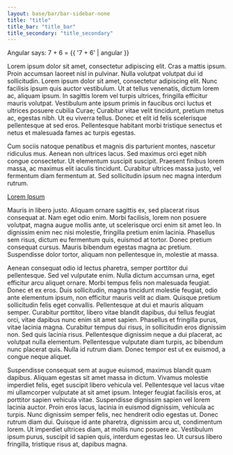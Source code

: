 ```yaml
---
layout: base/bar/bar-sidebar-none
title: "title"
title_bar: "title_bar"
title_secondary: "title_secondary"
---
```


<div ng-app="">
  <p>Angular says:  7 + 6 = {{ '7 + 6' | angular }}</p>
</div>

Lorem ipsum dolor sit amet, consectetur adipiscing elit. Cras a mattis ipsum. Proin accumsan laoreet nisl in pulvinar. Nulla volutpat volutpat dui id sollicitudin. Lorem ipsum dolor sit amet, consectetur adipiscing elit. Nunc facilisis ipsum quis auctor vestibulum. Ut at tellus venenatis, dictum lorem ac, aliquam ipsum. In sagittis lorem vel turpis ultrices, fringilla efficitur mauris volutpat. Vestibulum ante ipsum primis in faucibus orci luctus et ultrices posuere cubilia Curae; Curabitur vitae velit tincidunt, pretium metus ac, egestas nibh. Ut eu viverra tellus. Donec et elit id felis scelerisque pellentesque at sed eros. Pellentesque habitant morbi tristique senectus et netus et malesuada fames ac turpis egestas.

Cum sociis natoque penatibus et magnis dis parturient montes, nascetur ridiculus mus. Aenean non ultrices lacus. Sed maximus orci eget nibh congue consectetur. Ut elementum suscipit suscipit. Praesent finibus lorem massa, ac maximus elit iaculis tincidunt. Curabitur ultrices massa justo, vel fermentum diam fermentum at. Sed sollicitudin ipsum nec magna interdum rutrum.

[Lorem Ipsum](http://www.lipsum.com/)

Mauris in libero justo. Aliquam ornare sagittis ex, sed placerat risus consequat at. Nam eget odio enim. Morbi facilisis, lorem non posuere volutpat, magna augue mollis ante, ut scelerisque orci enim sit amet leo. In dignissim enim nec nisi molestie, fringilla pretium enim lacinia. Phasellus sem risus, dictum eu fermentum quis, euismod at tortor. Donec pretium consequat cursus. Mauris bibendum egestas magna ac pretium. Suspendisse dolor tortor, aliquam non pellentesque in, molestie at massa.

Aenean consequat odio id lectus pharetra, semper porttitor dui pellentesque. Sed vel vulputate enim. Nulla dictum accumsan urna, eget efficitur arcu aliquet ornare. Morbi tempus felis non malesuada feugiat. Donec et ex eros. Duis sollicitudin, magna tincidunt molestie feugiat, odio ante elementum ipsum, non efficitur mauris velit ac diam. Quisque pretium sollicitudin felis eget convallis. Pellentesque at dui et mauris aliquam semper. Curabitur porttitor, libero vitae blandit dapibus, dui tellus feugiat orci, vitae dapibus nunc enim sit amet sapien. Phasellus et fringilla purus, vitae lacinia magna. Curabitur tempus dui risus, in sollicitudin eros dignissim non. Sed quis lacinia risus. Pellentesque dignissim neque a dui placerat, ac volutpat nulla elementum. Pellentesque vulputate diam turpis, ac bibendum nunc placerat quis. Nulla id rutrum diam. Donec tempor est ut ex euismod, a congue neque aliquet.

Suspendisse consequat sem at augue euismod, maximus blandit quam dapibus. Aliquam egestas sit amet massa in dictum. Vivamus molestie imperdiet felis, eget suscipit libero vehicula vel. Pellentesque vel lacus vitae mi ullamcorper vulputate at sit amet ipsum. Integer feugiat facilisis eros, at porttitor sapien vehicula vitae. Suspendisse dignissim sapien vel lorem lacinia auctor. Proin eros lacus, lacinia in euismod dignissim, vehicula ac turpis. Nunc dignissim semper felis, nec hendrerit odio egestas ut. Donec rutrum diam dui. Quisque id ante pharetra, dignissim arcu ut, condimentum lorem. Ut imperdiet ultrices diam, at mollis nunc posuere ac. Vestibulum ipsum purus, suscipit id sapien quis, interdum egestas leo. Ut cursus libero fringilla, tristique risus at, dapibus magna.
